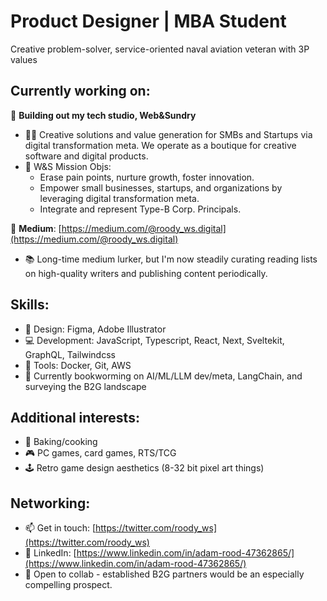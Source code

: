# Product Designer | MBA Student

Creative problem-solver, service-oriented naval aviation veteran with 3P values

## Currently working on:

🚀 **Building out my tech studio, Web&Sundry**
- 👨‍💻 Creative solutions and value generation for SMBs and Startups via digital transformation meta. We operate as a boutique for creative software and digital products.
- 🎯 W&S Mission Objs:
  - Erase pain points, nurture growth, foster innovation.
  - Empower small businesses, startups, and organizations by leveraging digital transformation meta.
  - Integrate and represent Type-B Corp. Principals.

📝 **Medium**: [https://medium.com/@roody_ws.digital](https://medium.com/@roody_ws.digital)
- 📚 Long-time medium lurker, but I'm now steadily curating reading lists on high-quality writers and publishing content periodically.

## Skills:

- 🎨 Design: Figma, Adobe Illustrator
- 💻 Development: JavaScript, Typescript, React, Next, Sveltekit, GraphQL, Tailwindcss
- 🐳 Tools: Docker, Git, AWS
- 🌱 Currently bookworming on AI/ML/LLM dev/meta, LangChain, and surveying the B2G landscape

## Additional interests:

- 🧁 Baking/cooking
- 🎮 PC games, card games, RTS/TCG
- 🕹 Retro game design aesthetics (8-32 bit pixel art things)

## Networking:

- 📫 Get in touch: [https://twitter.com/roody_ws](https://twitter.com/roody_ws)
- 📄 LinkedIn: [https://www.linkedin.com/in/adam-rood-47362865/](https://www.linkedin.com/in/adam-rood-47362865/)
- 👯 Open to collab - established B2G partners would be an especially compelling prospect.
